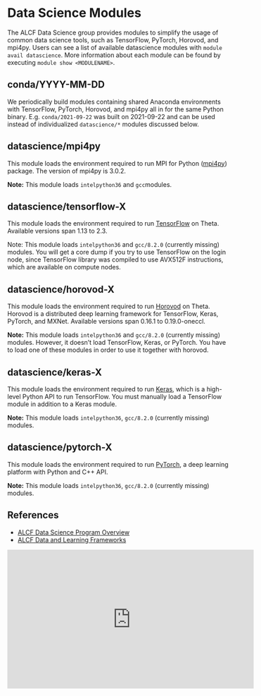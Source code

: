 # Data Science Modules

The ALCF Data Science group provides modules to simplify the usage of common data science tools, such as TensorFlow, PyTorch, Horovod, and mpi4py. Users can see a list of available datascience modules with `module avail datascience`. More information about each module can be found by executing `module show <MODULENAME>`.

## conda/YYYY-MM-DD
We periodically build modules containing shared Anaconda environments with TensorFlow, PyTorch, Horovod, and mpi4py all in for the same Python binary. E.g. `conda/2021-09-22` was built on 2021-09-22 and can be used instead of individualized `datascience/*` modules discussed below. 

## datascience/mpi4py
This module loads the environment required to run MPI for Python ([mpi4py](http://mpi4py.readthedocs.io/)) package. The version of mpi4py is 3.0.2.

**Note:** This module loads `intelpython36` and `gcc`modules. 

## datascience/tensorflow-X
This module loads the environment required to run [TensorFlow](https://tensorflow.org/) on Theta. Available versions span 1.13 to 2.3.

Note: This module loads `intelpython36` and `gcc/8.2.0` (currently missing) modules. You will get a core dump if you try to use TensorFlow on the login node, since TensorFlow library was compiled to use AVX512F instructions, which are available on compute nodes.

## datascience/horovod-X
This module loads the environment required to run [Horovod](https://github.com/horovod/) on Theta. Horovod is a distributed deep learning framework for TensorFlow, Keras, PyTorch, and MXNet. Available versions span 0.16.1 to 0.19.0-oneccl. 

**Note:** This module loads `intelpython36` and `gcc/8.2.0` (currently missing) modules. However, it doesn’t load TensorFlow, Keras, or PyTorch. You have to load one of these modules in order to use it together with horovod.

## datascience/keras-X
This module loads the environment required to run [Keras](http://keras.io/), which is a high-level Python API to run TensorFlow. You must manually load a TensorFlow module in addition to a Keras module.

**Note:** This module loads `intelpython36`, `gcc/8.2.0` (currently missing) modules.

## datascience/pytorch-X
This module loads the environment required to run [PyTorch](http://pytorch.org/), a deep learning platform with Python and C++ API. 

**Note:** This module loads `intelpython36`, `gcc/8.2.0` (currently missing) modules.

## References

- [ALCF Data Science Program Overview](https://www.alcf.anl.gov/sites/default/files/2019-07/Jennings_ADSP_4.pdf)
- [ALCF Data and Learning Frameworks](https://www.alcf.anl.gov/sites/default/files/2019-07/Childers_DataLearning_4.pdf)

<iframe width="560" height="315" src="https://www.youtube.com/embed/we7bcTW--5w" title="YouTube video player" frameborder="0" allow="accelerometer; autoplay; clipboard-write; encrypted-media; gyroscope; picture-in-picture" allowfullscreen></iframe>

